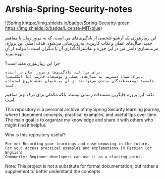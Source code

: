 # Arshia-Spring-Security-notes

![Spring](https://img.shields.io/badge/Spring-Security-green https://img.shields.io/badge/License-MIT-blue)

این ریپازیتوری یک آرشیو شخصی از یادگیری‌های من است، که به مرور زمان با مفاهیم جدید، مثال‌های عملی و نکات کاربردی به‌روزرسانی می‌شود. هدف اصلی این پروژه، مرتب‌سازی دانش من در این حوزه و به‌اشتراک‌گذاری آن با دیگران است تا بتوانند از آن بهره ببرند.

چرا این ریپازیتوری مفید است؟ 

    برای من: ثبت یادگیری‌ها و مرور آسان در آینده.
    برای شما: دسترسی به مثال‌های عملی و توضیحات فارسی (یا انگلیسی).
    جامعه: توسعه‌دهندگان مبتدی می‌توانند از آن به عنوان نقطه شروع استفاده کنند.
نکته: این پروژه جایگزین مستندات رسمی نیست، بلکه مکملی برای درک بهتر مفاهیم است. 




This repository is a personal archive of my Spring Security learning journey, where I document concepts, practical examples, and useful tips over time. The main goal is to organize my knowledge and share it with others who might find it helpful.


Why is this repository useful? 

    For me: Recording your learnings and easy browsing in the future.
    For you: Access practical examples and explanations in Persian (or English).
    Community: Beginner developers can use it as a starting point.
Note: This project is not a substitute for formal documentation, but rather a supplement to better understand the concepts. 
